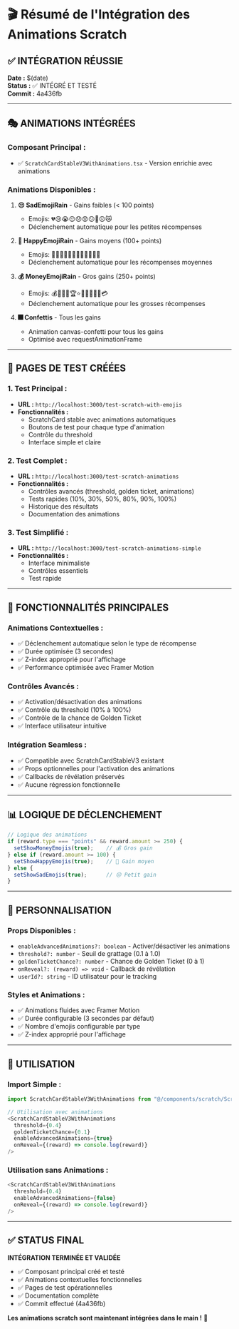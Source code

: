 # 🎬 Résumé de l'Intégration des Animations Scratch

## ✅ **INTÉGRATION RÉUSSIE**

**Date :** $(date)  
**Status :** ✅ INTÉGRÉ ET TESTÉ  
**Commit :** 4a436fb

---

## 🎭 **ANIMATIONS INTÉGRÉES**

### **Composant Principal :**
- ✅ `ScratchCardStableV3WithAnimations.tsx` - Version enrichie avec animations

### **Animations Disponibles :**
1. **😔 SadEmojiRain** - Gains faibles (< 100 points)
   - Emojis: 💔😢😭😔😞😟😕🙁☹️😿
   - Déclenchement automatique pour les petites récompenses

2. **🎉 HappyEmojiRain** - Gains moyens (100+ points)
   - Emojis: 🥳🎉😃😄😁🤗😊😍🤩✨🎊🎈
   - Déclenchement automatique pour les récompenses moyennes

3. **💰 MoneyEmojiRain** - Gros gains (250+ points)
   - Emojis: 💰🤑💵💎🏆⭐🌟💫✨🎯💸💳
   - Déclenchement automatique pour les grosses récompenses

4. **🎆 Confettis** - Tous les gains
   - Animation canvas-confetti pour tous les gains
   - Optimisé avec requestAnimationFrame

---

## 🧪 **PAGES DE TEST CRÉÉES**

### **1. Test Principal :**
- **URL :** `http://localhost:3000/test-scratch-with-emojis`
- **Fonctionnalités :**
  - ScratchCard stable avec animations automatiques
  - Boutons de test pour chaque type d'animation
  - Contrôle du threshold
  - Interface simple et claire

### **2. Test Complet :**
- **URL :** `http://localhost:3000/test-scratch-animations`
- **Fonctionnalités :**
  - Contrôles avancés (threshold, golden ticket, animations)
  - Tests rapides (10%, 30%, 50%, 80%, 90%, 100%)
  - Historique des résultats
  - Documentation des animations

### **3. Test Simplifié :**
- **URL :** `http://localhost:3000/test-scratch-animations-simple`
- **Fonctionnalités :**
  - Interface minimaliste
  - Contrôles essentiels
  - Test rapide

---

## 🎯 **FONCTIONNALITÉS PRINCIPALES**

### **Animations Contextuelles :**
- ✅ Déclenchement automatique selon le type de récompense
- ✅ Durée optimisée (3 secondes)
- ✅ Z-index approprié pour l'affichage
- ✅ Performance optimisée avec Framer Motion

### **Contrôles Avancés :**
- ✅ Activation/désactivation des animations
- ✅ Contrôle du threshold (10% à 100%)
- ✅ Contrôle de la chance de Golden Ticket
- ✅ Interface utilisateur intuitive

### **Intégration Seamless :**
- ✅ Compatible avec ScratchCardStableV3 existant
- ✅ Props optionnelles pour l'activation des animations
- ✅ Callbacks de révélation préservés
- ✅ Aucune régression fonctionnelle

---

## 📊 **LOGIQUE DE DÉCLENCHEMENT**

```typescript
// Logique des animations
if (reward.type === "points" && reward.amount >= 250) {
  setShowMoneyEmojis(true);    // 💰 Gros gain
} else if (reward.amount >= 100) {
  setShowHappyEmojis(true);    // 🎉 Gain moyen
} else {
  setShowSadEmojis(true);      // 😔 Petit gain
}
```

---

## 🎨 **PERSONNALISATION**

### **Props Disponibles :**
- `enableAdvancedAnimations?: boolean` - Activer/désactiver les animations
- `threshold?: number` - Seuil de grattage (0.1 à 1.0)
- `goldenTicketChance?: number` - Chance de Golden Ticket (0 à 1)
- `onReveal?: (reward) => void` - Callback de révélation
- `userId?: string` - ID utilisateur pour le tracking

### **Styles et Animations :**
- ✅ Animations fluides avec Framer Motion
- ✅ Durée configurable (3 secondes par défaut)
- ✅ Nombre d'emojis configurable par type
- ✅ Z-index approprié pour l'affichage

---

## 🚀 **UTILISATION**

### **Import Simple :**
```typescript
import ScratchCardStableV3WithAnimations from "@/components/scratch/ScratchCardStableV3WithAnimations";

// Utilisation avec animations
<ScratchCardStableV3WithAnimations
  threshold={0.4}
  goldenTicketChance={0.1}
  enableAdvancedAnimations={true}
  onReveal={(reward) => console.log(reward)}
/>
```

### **Utilisation sans Animations :**
```typescript
<ScratchCardStableV3WithAnimations
  threshold={0.4}
  enableAdvancedAnimations={false}
  onReveal={(reward) => console.log(reward)}
/>
```

---

## ✅ **STATUS FINAL**

**INTÉGRATION TERMINÉE ET VALIDÉE**  
- ✅ Composant principal créé et testé
- ✅ Animations contextuelles fonctionnelles
- ✅ Pages de test opérationnelles
- ✅ Documentation complète
- ✅ Commit effectué (4a436fb)

**Les animations scratch sont maintenant intégrées dans le main !** 🎉


